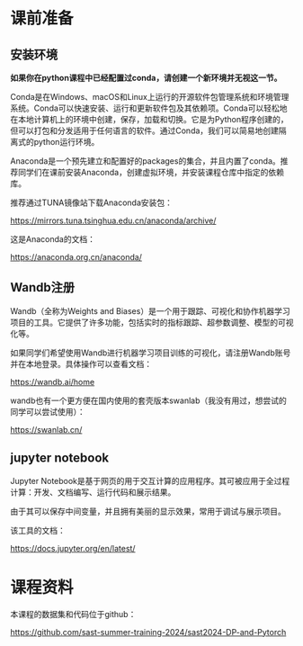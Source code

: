 # 课前准备
## 安装环境
**如果你在python课程中已经配置过conda，请创建一个新环境并无视这一节。**

Conda是在Windows、macOS和Linux上运行的开源软件包管理系统和环境管理系统。Conda可以快速安装、运行和更新软件包及其依赖项。Conda可以轻松地在本地计算机上的环境中创建，保存，加载和切换。它是为Python程序创建的，但可以打包和分发适用于任何语言的软件。通过Conda，我们可以简易地创建隔离式的python运行环境。

Anaconda是一个预先建立和配置好的packages的集合，并且内置了conda。推荐同学们在课前安装Anaconda，创建虚拟环境，并安装课程仓库中指定的依赖库。

推荐通过TUNA镜像站下载Anaconda安装包：

https://mirrors.tuna.tsinghua.edu.cn/anaconda/archive/

这是Anaconda的文档：

https://anaconda.org.cn/anaconda/

## Wandb注册
Wandb（全称为Weights and Biases）是一个用于跟踪、可视化和协作机器学习项目的工具。它提供了许多功能，包括实时的指标跟踪、超参数调整、模型的可视化等。

如果同学们希望使用Wandb进行机器学习项目训练的可视化，请注册Wandb账号并在本地登录。具体操作可以查看文档：

https://wandb.ai/home

wandb也有一个更方便在国内使用的套壳版本swanlab（我没有用过，想尝试的同学可以尝试使用）：

https://swanlab.cn/

## jupyter notebook
Jupyter Notebook是基于网页的用于交互计算的应用程序。其可被应用于全过程计算：开发、文档编写、运行代码和展示结果。

由于其可以保存中间变量，并且拥有美丽的显示效果，常用于调试与展示项目。

该工具的文档：

https://docs.jupyter.org/en/latest/

# 课程资料
本课程的数据集和代码位于github：

https://github.com/sast-summer-training-2024/sast2024-DP-and-Pytorch
